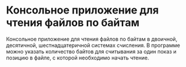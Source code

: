 # Консольное приложение для чтения файлов по байтам
Консольное приложение для чтения файлов по байтам в двоичной, десятичной, шестнадцатеричной системах счисления. В программе можно указать количество байтов для считывания за один показ и позицию в файле, с которой необходимо начать чтение.

